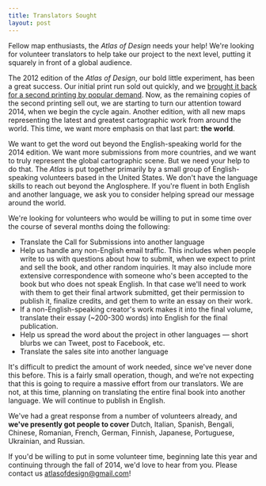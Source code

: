 ```yaml
---
title: Translators Sought
layout: post
---
```


Fellow map enthusiasts, the <em>Atlas of Design</em> needs your help! We're looking for volunteer translators to help take our project to the next level, putting it squarely in front of a global audience.

The 2012 edition of the <em>Atlas of Design</em>, our bold little experiment, has been a great success. Our initial print run sold out quickly, and we <a title="Back in Print" href="http://atlasofdesign.org/2013/04/23/back-in-print/">brought it back for a second printing by popular demand</a>. Now, as the remaining copies of the second printing sell out, we are starting to turn our attention toward 2014, when we begin the cycle again. Another edition, with all new maps representing the latest and greatest cartographic work from around the world. This time, we want more emphasis on that last part: <strong>the world</strong>.

We want to get the word out beyond the English-speaking world for the 2014 edition. We want more submissions from more countries, and we want to truly represent the global cartographic scene. But we need your help to do that. The <em>Atlas</em> is put together primarily by a small group of English-speaking volunteers based in the United States. We don't have the language skills to reach out beyond the Anglosphere. If you're fluent in both English and another language, we ask you to consider helping spread our message around the world.

We're looking for volunteers who would be willing to put in some time over the course of several months doing the following:
<ul>
	<li>Translate the Call for Submissions into another language</li>
	<li>Help us handle any non-English email traffic. This includes when people write to us with questions about how to submit, when we expect to print and sell the book, and other random inquiries. It may also include more extensive correspondence with someone who's been accepted to the book but who does not speak English. In that case we'll need to work with them to get their final artwork submitted, get their permission to publish it, finalize credits, and get them to write an essay on their work.</li>
	<li>If a non-English-speaking creator's work makes it into the final volume, translate their essay (~200-300 words) into English for the final publication.</li>
	<li>Help us spread the word about the project in other languages — short blurbs we can Tweet, post to Facebook, etc.</li>
	<li>Translate the sales site into another language</li>
</ul>
It's difficult to predict the amount of work needed, since we've never done this before. This is a fairly small operation, though, and we’re not expecting that this is going to require a massive effort from our translators. We are not, at this time, planning on translating the entire final book into another language. We will continue to publish in English.

We've had a great response from a number of volunteers already, and<strong> we've presently got people to cover</strong> Dutch, Italian, Spanish, Bengali, Chinese, Romanian, French, German, Finnish, Japanese, Portuguese, Ukrainian, and Russian.

If you'd be willing to put in some volunteer time, beginning late this year and continuing through the fall of 2014, we'd love to hear from you. Please contact us atlasofdesign@gmail.com!

&nbsp;